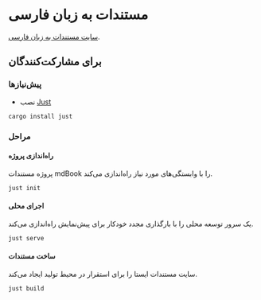 # مستندات به زبان فارسی

[سایت مستندات به زبان فارسی](https://lnp2pbot.com/farsi-doc/).

## برای مشارکت‌کنندگان

### پیش‌نیازها

* نصب [Just](https://github.com/casey/just)
```bash
cargo install just
```

### مراحل

#### راه‌اندازی پروژه

پروژه مستندات mdBook را با وابستگی‌های مورد نیاز راه‌اندازی می‌کند.

```bash
just init
```

#### اجرای محلی

یک سرور توسعه محلی را با بارگذاری مجدد خودکار برای پیش‌نمایش راه‌اندازی می‌کند.

```bash
just serve
```

#### ساخت مستندات

سایت مستندات ایستا را برای استقرار در محیط تولید ایجاد می‌کند.

```bash
just build
```
